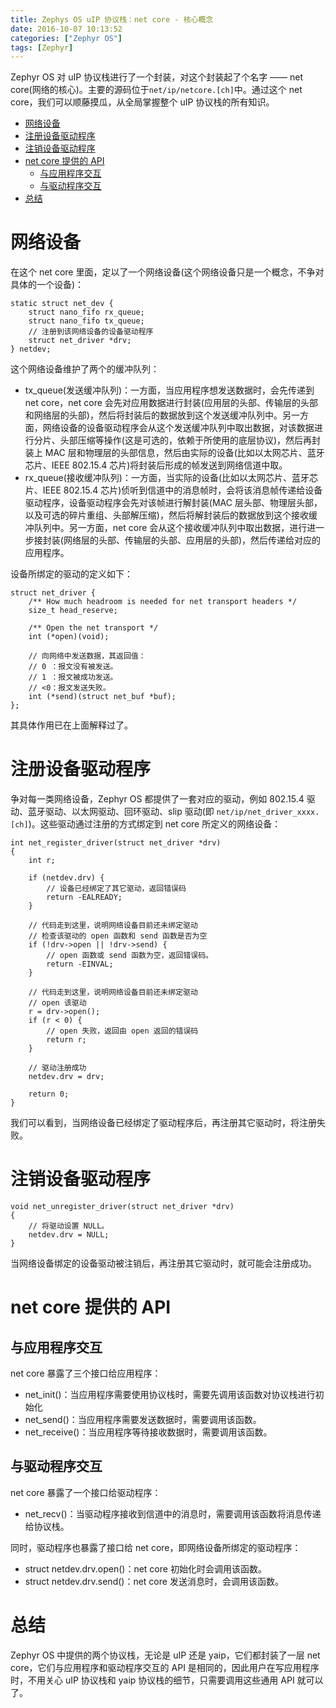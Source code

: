 ```yaml
---
title: Zephys OS uIP 协议栈：net core - 核心概念
date: 2016-10-07 10:13:52
categories: ["Zephyr OS"]
tags: [Zephyr]
---
```


Zephyr OS 对 uIP 协议栈进行了一个封装，对这个封装起了个名字 —— net core(网络的核心)。主要的源码位于`net/ip/netcore.[ch]`中。通过这个 net core，我们可以顺藤摸瓜，从全局掌握整个 uIP 协议栈的所有知识。

- [网络设备](#网络设备)
- [注册设备驱动程序](#注册设备驱动程序)
- [注销设备驱动程序](#注销设备驱动程序)
- [net core 提供的 API](#net-core-提供的-api)
    - [与应用程序交互](#与应用程序交互)
    - [与驱动程序交互](#与驱动程序交互)
- [总结](#总结)

<!--more-->

# 网络设备
在这个 net core 里面，定以了一个网络设备(这个网络设备只是一个概念，不争对具体的一个设备)：
```
static struct net_dev {
	struct nano_fifo rx_queue;
	struct nano_fifo tx_queue;
	// 注册到该网络设备的设备驱动程序
	struct net_driver *drv;
} netdev;

```
这个网络设备维护了两个的缓冲队列：
- tx_queue(发送缓冲队列)：一方面，当应用程序想发送数据时，会先传递到 net core，net core 会先对应用数据进行封装(应用层的头部、传输层的头部和网络层的头部)，然后将封装后的数据放到这个发送缓冲队列中。另一方面，网络设备的设备驱动程序会从这个发送缓冲队列中取出数据，对该数据进行分片、头部压缩等操作(这是可选的，依赖于所使用的底层协议)，然后再封装上 MAC 层和物理层的头部信息，然后由实际的设备(比如以太网芯片、蓝牙芯片、IEEE 802.15.4 芯片)将封装后形成的帧发送到网络信道中取。
- rx_queue(接收缓冲队列)：一方面，当实际的设备(比如以太网芯片、蓝牙芯片、IEEE 802.15.4 芯片)侦听到信道中的消息帧时，会将该消息帧传递给设备驱动程序，设备驱动程序会先对该帧进行解封装(MAC 层头部、物理层头部，以及可选的碎片重组、头部解压缩)，然后将解封装后的数据放到这个接收缓冲队列中。另一方面，net core 会从这个接收缓冲队列中取出数据，进行进一步接封装(网络层的头部、传输层的头部、应用层的头部)，然后传递给对应的应用程序。

设备所绑定的驱动的定义如下：
```
struct net_driver {
	/** How much headroom is needed for net transport headers */
	size_t head_reserve;

	/** Open the net transport */
	int (*open)(void);

	// 向网络中发送数据，其返回值：
    // 0 ：报文没有被发送。
    // 1 ：报文被成功发送。
    // <0：报文发送失败。
	int (*send)(struct net_buf *buf);
};
```
其具体作用已在上面解释过了。

# 注册设备驱动程序
争对每一类网络设备，Zephyr OS 都提供了一套对应的驱动，例如 802.15.4 驱动、蓝牙驱动、以太网驱动、回环驱动、slip 驱动(即 `net/ip/net_driver_xxxx.[ch]`)。这些驱动通过注册的方式绑定到 net core 所定义的网络设备：
```
int net_register_driver(struct net_driver *drv)
{
	int r;

	if (netdev.drv) {
    	// 设备已经绑定了其它驱动，返回错误码
		return -EALREADY;
	}

	// 代码走到这里，说明网络设备目前还未绑定驱动
    // 检查该驱动的 open 函数和 send 函数是否为空
	if (!drv->open || !drv->send) {
    	// open 函数或 send 函数为空，返回错误码。
		return -EINVAL;
	}

	// 代码走到这里，说明网络设备目前还未绑定驱动
    // open 该驱动
	r = drv->open();
	if (r < 0) {
    	// open 失败，返回由 open 返回的错误码
		return r;
	}

    // 驱动注册成功
	netdev.drv = drv;

	return 0;
}
```
我们可以看到，当网络设备已经绑定了驱动程序后，再注册其它驱动时，将注册失败。

# 注销设备驱动程序
```
void net_unregister_driver(struct net_driver *drv)
{
	// 将驱动设置 NULL。
	netdev.drv = NULL;
}
```
当网络设备绑定的设备驱动被注销后，再注册其它驱动时，就可能会注册成功。

# net core 提供的 API
## 与应用程序交互
net core 暴露了三个接口给应用程序：
- net_init()：当应用程序需要使用协议栈时，需要先调用该函数对协议栈进行初始化
- net_send()：当应用程序需要发送数据时，需要调用该函数。
- net_receive()：当应用程序等待接收数据时，需要调用该函数。

## 与驱动程序交互
net core 暴露了一个接口给驱动程序：
- net_recv()：当驱动程序接收到信道中的消息时，需要调用该函数将消息传递给协议栈。

同时，驱动程序也暴露了接口给 net core，即网络设备所绑定的驱动程序：
- struct netdev.drv.open()：net core 初始化时会调用该函数。
- struct netdev.drv.send()：net core 发送消息时，会调用该函数。

# 总结

Zephyr OS 中提供的两个协议栈，无论是 uIP 还是 yaip，它们都封装了一层 net core，它们与应用程序和驱动程序交互的 API 是相同的，因此用户在写应用程序时，不用关心 uIP 协议栈和 yaip 协议栈的细节，只需要调用这些通用 API 就可以了。
